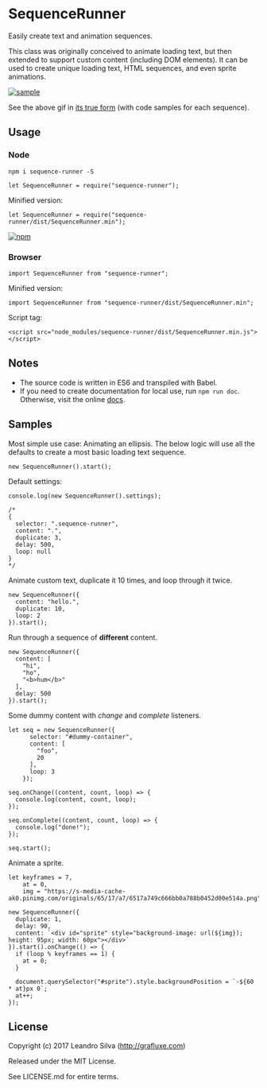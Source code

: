 # SequenceRunner

Easily create text and animation sequences.

This class was originally conceived to animate loading text, but then extended to support custom content (including DOM elements). It can be used to create unique loading text, HTML sequences, and even sprite animations.

[![sample](https://rawgit.com/Grafluxe/sequence-runner/master/sample.gif)](https://rawgit.com/Grafluxe/sequence-runner/master/sample/index.html)

See the above gif in [its true form](https://rawgit.com/Grafluxe/sequence-runner/master/sample/index.html) (with code samples for each sequence).

## Usage

### Node

`npm i sequence-runner -S`

```
let SequenceRunner = require("sequence-runner");
```

Minified version:

```
let SequenceRunner = require("sequence-runner/dist/SequenceRunner.min");
```

[![npm](https://nodei.co/npm/sequence-runner.png)](https://www.npmjs.com/package/sequence-runner)

### Browser

```
import SequenceRunner from "sequence-runner";
```

Minified version:

```
import SequenceRunner from "sequence-runner/dist/SequenceRunner.min";
```

Script tag:

```
<script src="node_modules/sequence-runner/dist/SequenceRunner.min.js"></script>
```

## Notes

- The source code is written in ES6 and transpiled with Babel.
- If you need to create documentation for local use, run `npm run doc`. Otherwise, visit the online [docs](http://grafluxe.com/doc/js/sequence-runner/SequenceRunner.html).

## Samples

Most simple use case: Animating an ellipsis. The below logic will use all the defaults to create a most basic loading text sequence.

```
new SequenceRunner().start();
```

Default settings:

```
console.log(new SequenceRunner().settings);

/*
{
  selector: ".sequence-runner",
  content: ".",
  duplicate: 3,
  delay: 500,
  loop: null
}
*/
```

Animate custom text, duplicate it 10 times, and loop through it twice.

```
new SequenceRunner({
  content: "hello.",
  duplicate: 10,
  loop: 2
}).start();
```

Run through a sequence of **different** content.

```
new SequenceRunner({
  content: [
    "hi",
    "ho",
    "<b>hum</b>"
  ],
  delay: 500
}).start();
```

Some dummy content with *change* and *complete* listeners.

```
let seq = new SequenceRunner({
      selector: "#dummy-container",
      content: [
        "foo",
        20
      ],
      loop: 3
    });

seq.onChange((content, count, loop) => {
  console.log(content, count, loop);
});

seq.onComplete((content, count, loop) => {
  console.log("done!");
});

seq.start();
```

Animate a sprite.

```
let keyframes = 7,
    at = 0,
    img = "https://s-media-cache-ak0.pinimg.com/originals/65/17/a7/6517a749c666bb0a788b0452d00e514a.png";

new SequenceRunner({
  duplicate: 1,
  delay: 90,
  content: `<div id="sprite" style="background-image: url(${img}); height: 95px; width: 60px"></div>`
}).start().onChange(() => {
  if (loop % keyframes == 1) {
    at = 0;
  }

  document.querySelector("#sprite").style.backgroundPosition = `-${60 * at}px 0`;
  at++;
});
```

## License

Copyright (c) 2017 Leandro Silva (http://grafluxe.com)

Released under the MIT License.

See LICENSE.md for entire terms.
